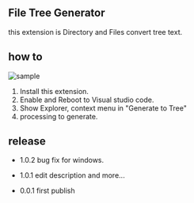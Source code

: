 ## File Tree Generator
this extension is Directory and Files convert tree text.


## how to
![sample](https://i.gyazo.com/f97cc8ecb56afa05592336c0335911de.gif)

1. Install this extension.
2. Enable and Reboot to Visual studio code.
3. Show Explorer, context menu in "Generate to Tree"
4. processing to generate.

## release
- 1.0.2
  bug fix for windows.

- 1.0.1
  edit description and more...

- 0.0.1
  first publish